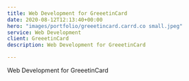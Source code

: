```yaml
---
title: Web Development for GreeetinCard
date: 2020-08-12T12:13:40+00:00
hero: "images/portfolio/greeetincard.carrd.co small.jpeg"
service: Web Development
client: GreeetinCard
description: Web Development for GreeetinCard

---
```

Web Development for GreeetinCard
